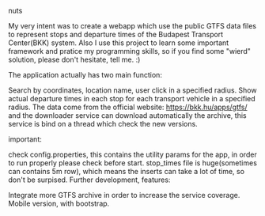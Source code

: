 nuts

My very intent was to create a webapp which use the public GTFS data files to represent stops and departure times of the Budapest Transport Center(BKK) system. Also I use this project to learn some important framework and pratice my programming skills, so if you find some "wierd" solution, please don't hesitate, tell me. :)

The application actually has two main function:

Search by coordinates, location name, user click in a specified radius.
Show actual departure times in each stop for each transport vehicle in a specified radius.
The data come from the official website: https://bkk.hu/apps/gtfs/ and the downloader service can download automatically the archive, this service is bind on a thread which check the new versions.

important:

check config.properties, this contains the utility params for the app, in order to run properly please check before start.
stop_times file is huge(sometimes can contains 5m row), which means the inserts can take a lot of time, so don't be surpised.
Further development, features:

Integrate more GTFS archive in order to increase the service coverage.
Mobile version, with bootstrap.

